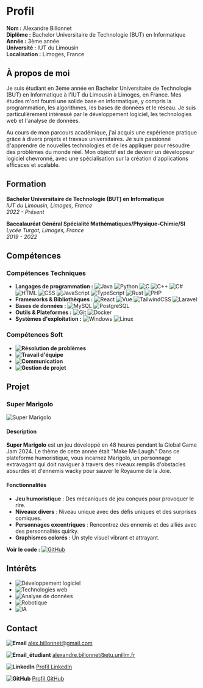 # Profil

**Nom :** Alexandre Billonnet  
**Diplôme :** Bachelor Universitaire de Technologie (BUT) en Informatique  
**Année :** 3ème année  
**Université :** IUT du Limousin  
**Localisation :** Limoges, France  

## À propos de moi

Je suis étudiant en 3ème année en Bachelor Universitaire de Technologie (BUT) en Informatique à l'IUT du Limousin à Limoges, en France. Mes études m'ont fourni une solide base en informatique, y compris la programmation, les algorithmes, les bases de données et le réseau. Je suis particulièrement intéressé par le développement logiciel, les technologies web et l'analyse de données.

Au cours de mon parcours académique, j'ai acquis une expérience pratique grâce à divers projets et travaux universitaires. Je suis passionné d'apprendre de nouvelles technologies et de les appliquer pour résoudre des problèmes du monde réel. Mon objectif est de devenir un développeur logiciel chevronné, avec une spécialisation sur la création d'applications efficaces et scalable.

## Formation

**Bachelor Universitaire de Technologie (BUT) en Informatique**  
*IUT du Limousin, Limoges, France*  
*2022 - Présent*

**Baccalauréat Général Spécialité Mathématiques/Physique-Chimie/SI**  
*Lycée Turgot, Limoges, France*  
*2019 - 2022*

## Compétences

### Compétences Techniques
- **Langages de programmation :** ![Java](https://img.shields.io/badge/Java-ED8B00?style=flat-square&logo=java&logoColor=white) ![Python](https://img.shields.io/badge/Python-3776AB?style=flat-square&logo=python&logoColor=white) ![C](https://img.shields.io/badge/C-A8B9CC?style=flat-square&logo=c&logoColor=white) ![C++](https://img.shields.io/badge/C++-00599C?style=flat-square&logo=c%2B%2B&logoColor=white) ![C#](https://img.shields.io/badge/C%23-239120?style=flat-square&logo=c-sharp&logoColor=white) ![HTML](https://img.shields.io/badge/HTML5-E34F26?style=flat-square&logo=html5&logoColor=white) ![CSS](https://img.shields.io/badge/CSS3-1572B6?style=flat-square&logo=css3&logoColor=white) ![JavaScript](https://img.shields.io/badge/JavaScript-F7DF1E?style=flat-square&logo=javascript&logoColor=black) ![TypeScript](https://img.shields.io/badge/TypeScript-007ACC?style=flat-square&logo=typescript&logoColor=white) ![Rust](https://img.shields.io/badge/Rust-000000?style=flat-square&logo=rust&logoColor=white) ![PHP](https://img.shields.io/badge/PHP-777BB4?style=flat-square&logo=php&logoColor=white)
- **Frameworks & Bibliothèques :** ![React](https://img.shields.io/badge/React-20232A?style=flat-square&logo=react&logoColor=61DAFB) ![Vue](https://img.shields.io/badge/Vue.js-35495E?style=flat-square&logo=vue.js&logoColor=4FC08D) ![TailwindCSS](https://img.shields.io/badge/TailwindCSS-38B2AC?style=flat-square&logo=tailwind-css&logoColor=white) ![Laravel](https://img.shields.io/badge/Laravel-FF2D20?style=flat-square&logo=laravel&logoColor=white)
- **Bases de données :** ![MySQL](https://img.shields.io/badge/MySQL-4479A1?style=flat-square&logo=mysql&logoColor=white) ![PostgreSQL](https://img.shields.io/badge/PostgreSQL-336791?style=flat-square&logo=postgresql&logoColor=white)
- **Outils & Plateformes :** ![Git](https://img.shields.io/badge/Git-F05032?style=flat-square&logo=git&logoColor=white) ![Docker](https://img.shields.io/badge/Docker-2496ED?style=flat-square&logo=docker&logoColor=white)
- **Systèmes d'exploitation :** ![Windows](https://img.shields.io/badge/Windows-0078D6?style=flat-square&logo=windows&logoColor=white) ![Linux](https://img.shields.io/badge/Linux-FCC624?style=flat-square&logo=linux&logoColor=black)

### Compétences Soft
- **![Résolution de problèmes](https://img.shields.io/badge/Résolution%20de%20problèmes-4CAF50?style=flat-square&logo=lightbulb&logoColor=white)** 
- **![Travail d'équipe](https://img.shields.io/badge/Travail%20d'équipe-2196F3?style=flat-square&logo=people&logoColor=white)** 
- **![Communication](https://img.shields.io/badge/Communication-FF9800?style=flat-square&logo=chat&logoColor=white)** 
- **![Gestion de projet](https://img.shields.io/badge/Gestion%20de%20projet-9C27B0?style=flat-square&logo=project&logoColor=white)**

## Projet

### Super Marigolo

<img src="https://raw.githubusercontent.com/BAYRYO/SuperMarigolo/refs/heads/main/src/ressources/Player/2.png" alt="Super Marigolo" style="max-width:200px; max-height:200px;">

#### Description

**Super Marigolo** est un jeu développé en 48 heures pendant la Global Game Jam 2024. Le thème de cette année était "Make Me Laugh." Dans ce plateforme humoristique, vous incarnez Marigolo, un personnage extravagant qui doit naviguer à travers des niveaux remplis d'obstacles absurdes et d'ennemis wacky pour sauver le Royaume de la Joie.

#### Fonctionnalités

- **Jeu humoristique** : Des mécaniques de jeu conçues pour provoquer le rire.
- **Niveaux divers** : Niveau unique avec des défis uniques et des surprises comiques.
- **Personnages excentriques** : Rencontrez des ennemis et des alliés avec des personnalités quirky.
- **Graphismes colorés** : Un style visuel vibrant et attrayant.

**Voir le code :** [![GitHub](https://img.shields.io/badge/GitHub-SuperMarigolo-181717?style=flat-square&logo=github&logoColor=white)](https://github.com/BAYRYO/SuperMarigolo)

## Intérêts

- ![Développement logiciel](https://img.shields.io/badge/Développement%20logiciel-007ACC?style=flat-square&logo=code&logoColor=white)
- ![Technologies web](https://img.shields.io/badge/Techonologies%20web-FF5722?style=flat-square&logo=web&logoColor=white)
- ![Analyse de données](https://img.shields.io/badge/Analyse%20de%20données-4CAF50?style=flat-square&logo=bar-chart&logoColor=white)
- ![Robotique](https://img.shields.io/badge/Robotique-9C27B0?style=flat-square&logo=robot&logoColor=white)
- ![IA](https://img.shields.io/badge/IA-FF9800?style=flat-square&logo=brain&logoColor=white)

## Contact

**![Email](https://img.shields.io/badge/Email-D14836?style=flat-square&logo=gmail&logoColor=white)** alex.billonnet@gmail.com 

**![Email_étudiant](https://img.shields.io/badge/Email-D14836?style=flat-square&logo=gmail&logoColor=white)** alexandre.billonnet@etu.unilim.fr

**![LinkedIn](https://img.shields.io/badge/LinkedIn-0077B5?style=flat-square&logo=linkedin&logoColor=white)** [Profil LinkedIn](https://www.linkedin.com/in/alexandre-billonnet/) 

**![GitHub](https://img.shields.io/badge/GitHub-181717?style=flat-square&logo=github&logoColor=white)** [Profil GitHub](https://github.com/BAYRYO)
